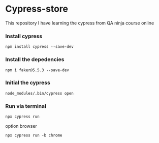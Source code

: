 # Cypress-store

This repository I have learning the cypress from QA ninja course online


### Install cypress

```
npm install cypress --save-dev    
```

### Install the depedencies

```
npm i faker@5.5.3 --save-dev 
```

### Initial the cypress

```
node_modules/.bin/cypress open
```

### Run via terminal

````
npx cypress run
````

option browser
````
npx cypress run -b chrome
````